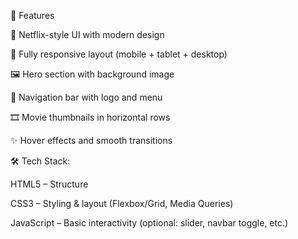 🌟 Features

  🎨 Netflix-style UI with modern design

  📱 Fully responsive layout (mobile + tablet + desktop)

  🖼️ Hero section with background image

  🔻 Navigation bar with logo and menu

  🎞️ Movie thumbnails in horizontal rows

  ✨ Hover effects and smooth transitions

🛠️ Tech Stack:

  HTML5 – Structure
    
  CSS3 – Styling & layout (Flexbox/Grid, Media Queries)
    
  JavaScript – Basic interactivity (optional: slider, navbar toggle, etc.)

